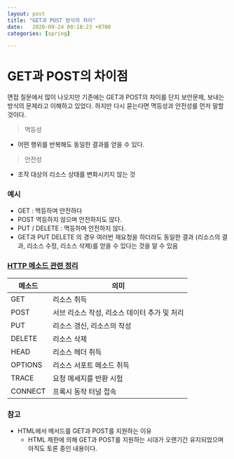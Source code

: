 ```yaml
---
layout: post
title: "GET과 POST 방식의 차이"
date:   2020-09-24 00:18:23 +0700
categories: [spring]

---
```


# GET과 POST의 차이점

면접 질문에서 많이 나오지만 기존에는 GET과 POST의 차이를 단지 보안문제, 보내는 방식의 문제라고 이해하고 있었다. 하지만 다시 묻는다면 멱등성과 안전성를 먼저 말할 것이다.



> 멱등성

- 어떤 행위를 반복해도 동일한 결과를 얻을 수 있다.

> 안전성

- 조작 대상의 리소스 상태를 변화시키지 않는 것

### 예시

- GET : 멱등하며 안전하다
- POST 멱등하지 않으며 안전하지도 않다.
- PUT / DELETE : 멱등하며 안전하지 않다.
- GET과 PUT DELETE 의 경우 여러번 재요청을 하더라도 동일한 결과 (리소스의 결과, 리소스 수정, 리소스 삭제)를 얻을 수 있다는 것을 알 수 있음



### [HTTP 메소드 관련 정리](https://book.naver.com/bookdb/book_detail.nhn?bid=6646793)

| 메소드  | 의미                                         |
| ------- | -------------------------------------------- |
| GET     | 리소스 취득                                  |
| POST    | 서브 리소스 작성, 리소스 데이터 추가 및 처리 |
| PUT     | 리소스 갱신, 리소스의 작성                   |
| DELETE  | 리소스 삭제                                  |
| HEAD    | 리소스 헤더 취득                             |
| OPTIONS | 리소스 서포트 메소드 취득                    |
| TRACE   | 요청 메세지를 반환 시험                      |
| CONNECT | 프록시 동작 터널 접속                        |



### 참고

- HTML에서 메서드를 GET과 POST를 지원하는 이유
  - HTML 제한에 의해 GET과 POST를 지원하는 시대가 오랜기간 유지되었으며 아직도 토론 중인 내용이다.



